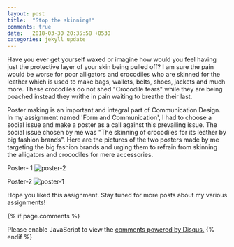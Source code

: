 ```yaml
---
layout: post
title:  "Stop the skinning!"
comments: true
date:   2018-03-30 20:35:58 +0530
categories: jekyll update
---
```


Have you ever get yourself waxed or imagine how would you feel having just the protective layer of your skin being pulled off? I am sure the pain would be worse for poor alligators and crocodiles who are skinned for the leather which is used to make bags, wallets, belts, shoes, jackets and much more. These crocodiles do not shed "Crocodile tears" while they are being poached instead they writhe in pain waiting to breathe their last.

Poster making is an important and integral part of Communication Design. In my assignment named 'Form and Communication', I had to choose a social issue and make a poster as a call against this prevailing issue. The social issue chosen by me was "The skinning of crocodiles for its leather by big fashion brands". Here are the pictures of the two posters made by me targeting the big fashion brands and urging them to refrain from skinning the alligators and crocodiles for mere accessories.

Poster- 1
![poster-2](https://user-images.githubusercontent.com/36818885/38135783-bd5de428-3437-11e8-8ab1-f6072992676e.jpg)


Poster-2
![poster-1](https://user-images.githubusercontent.com/36818885/38143530-8b6d26f0-345e-11e8-9c5f-104e805e61de.jpg)


Hope you liked this assignment. Stay tuned for more posts about my various assignments!

{% if page.comments %}
<div id="disqus_thread"></div>
<script>

/**
*  RECOMMENDED CONFIGURATION VARIABLES: EDIT AND UNCOMMENT THE SECTION BELOW TO INSERT DYNAMIC VALUES FROM YOUR PLATFORM OR CMS.
*  LEARN WHY DEFINING THESE VARIABLES IS IMPORTANT: https://disqus.com/admin/universalcode/#configuration-variables*/
/*
var disqus_config = function () {
this.page.url = PAGE_URL;  // Replace PAGE_URL with your page's canonical URL variable
this.page.identifier = PAGE_IDENTIFIER; // Replace PAGE_IDENTIFIER with your page's unique identifier variable
};
*/
(function() { // DON'T EDIT BELOW THIS LINE
var d = document, s = d.createElement('script');
s.src = 'https://hinal150198-github-io.disqus.com/embed.js';
s.setAttribute('data-timestamp', +new Date());
(d.head || d.body).appendChild(s);
})();
</script>
<noscript>Please enable JavaScript to view the <a href="https://disqus.com/?ref_noscript">comments powered by Disqus.</a></noscript>
{% endif %}
